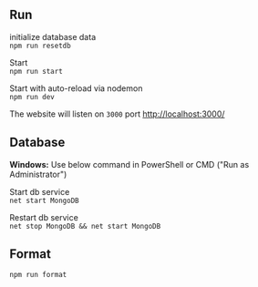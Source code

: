 ## Run

initialize database data
<br>`npm run resetdb`

Start
<br>`npm run start`

Start with auto-reload via nodemon
<br>`npm run dev`

The website will listen on `3000` port [http://localhost:3000/](http://localhost:3000/)

## Database

**Windows:**
Use below command in PowerShell or CMD ("Run as Administrator")

Start db service
<br>`net start MongoDB`

Restart db service
<br>`net stop MongoDB && net start MongoDB`

## Format
`npm run format`

##